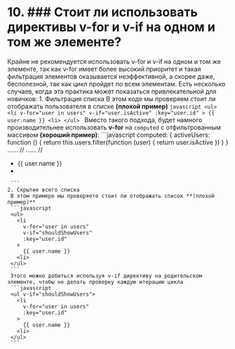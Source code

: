 # 10. ### Стоит ли использовать директивы v-for и v-if на одном и том же элементе?

Крайне не рекомендуется использовать v-for и v-if на одном и том же элементе, так как v-for имеет более высокий приоритет и такая фильтрация элементов оказывается неэффективной, а скорее даже, бесполезной, так как цикл пройдет по всем элементам. Есть несколько случаев, когда эта практика может показаться привлекательной для новичков:
    1. Фильтрация списка
    В этом коде мы проверяем стоит ли отображать пользователя в списке **(плохой пример)**
     ```javascript
     <ul>
       <li
         v-for="user in users"
         v-if="user.isActive"
         :key="user.id"
       >
         {{ user.name }}
       <li>
     </ul>
     ```
     Вместо такого подхода, будет намного производительнее использовать **v-for** на `computed` с отфильтрованным массивом **(хороший пример)**:
     ```javascript
     computed: {
       activeUsers: function () {
         return this.users.filter(function (user) {
           return user.isActive
         })
       }
     }
     ...... //
     ...... //
     <ul>
       <li
         v-for="user in activeUsers"
         :key="user.id">
         {{ user.name }}
       <li>
     </ul>

     ```
    2. Скрытие всего списка
     В этом примере мы проверяете стоит ли отображать список **(плохой пример)**
     ```javascript
     <ul>
       <li
         v-for="user in users"
         v-if="shouldShowUsers"
         :key="user.id"
       >
         {{ user.name }}
       <li>
     </ul>
     ```
     Этого можно добиться используя v-if директиву на родительском элементе, чтобы не делать проверку каждую итерацию цикла
     ```javascript
     <ul v-if="shouldShowUsers">
       <li
         v-for="user in users"
         :key="user.id"
       >
         {{ user.name }}
       <li>
     </ul>
     ```